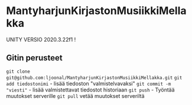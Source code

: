 # MantyharjunKirjastonMusiikkiMellakka

UNITY VERSIO 2020.3.22f1 !

## Gitin perusteet

`git clone git@github.com:ljoonal/MantyharjunKirjastonMusiikkiMellakka.git`
`git add tiedostonimi` - lisää tiedoston "valmistelvavaksi"
`git commit -m "viesti"` - lisää valmistettavat tiedostot historiaan
`git push` - Työntää muutokset serverille
`git pull` vetää muutokset serveriltä
